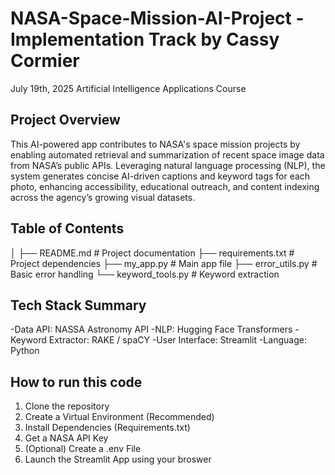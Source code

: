 # NASA-Space-Mission-AI-Project - Implementation Track by Cassy Cormier
July 19th, 2025
Artificial Intelligence Applications Course

## Project Overview
This AI-powered app contributes to NASA's space mission projects by enabling automated retrieval and summarization of recent space image data from NASA’s public APIs. Leveraging natural language processing (NLP), the system generates concise AI-driven captions and keyword tags for each photo, enhancing accessibility, educational outreach, and content indexing across the agency’s growing visual datasets.

## Table of Contents
│
├── README.md           # Project documentation
├── requirements.txt    # Project dependencies
├── my_app.py           # Main app file
├── error_utils.py      # Basic error handling
└── keyword_tools.py    # Keyword extraction

## Tech Stack Summary
-Data API: NASSA Astronomy API
-NLP: Hugging Face Transformers
-Keyword Extractor: RAKE / spaCY
-User Interface: Streamlit
-Language: Python

## How to run this code
1. Clone the repository
2. Create a Virtual Environment (Recommended)
3. Install Dependencies (Requirements.txt)
4. Get a NASA API Key
5. (Optional) Create a .env File
6. Launch the Streamlit App using your broswer